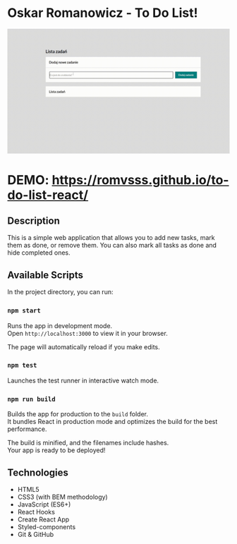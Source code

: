 # Oskar Romanowicz - To Do List!

![demoGif](readme/gif.gif)

# DEMO: https://romvsss.github.io/to-do-list-react/

## Description

This is a simple web application that allows you to add new tasks, mark them as done, or remove them. You can also mark all tasks as done and hide completed ones.

## Available Scripts

In the project directory, you can run:

### `npm start`

Runs the app in development mode.  
Open `http://localhost:3000` to view it in your browser.

The page will automatically reload if you make edits.

### `npm test`

Launches the test runner in interactive watch mode.

### `npm run build`

Builds the app for production to the `build` folder.  
It bundles React in production mode and optimizes the build for the best performance.

The build is minified, and the filenames include hashes.  
Your app is ready to be deployed!

## Technologies

- HTML5
- CSS3 (with BEM methodology)
- JavaScript (ES6+)
- React Hooks
- Create React App
- Styled-components
- Git & GitHub